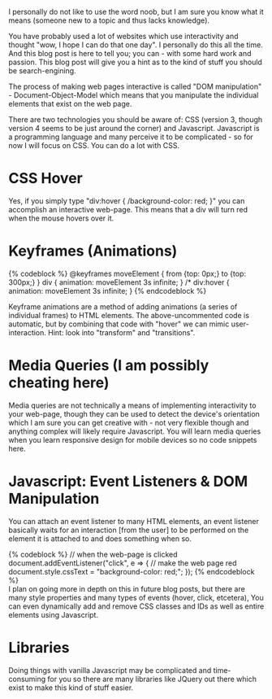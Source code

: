 I personally do not like to use the word noob, but I am sure you know what it means (someone new to a topic and thus lacks knowledge). 

You have probably used a lot of websites which use interactivity and thought "wow, I hope I can do that one day". I personally do this all the time. And this blog post is here to tell you; you can - with some hard work and passion. This blog post will give you a hint as to the kind of stuff you should be search-engining. 

The process of making web pages interactive is called "DOM manipulation" - Document-Object-Model which means that you manipulate the individual elements that exist on the web page. 

There are two technologies you should be aware of: CSS (version 3, though version 4 seems to be just around the corner) and Javascript. Javascript is a programming language and many perceive it to be complicated - so for now I will focus on CSS. You can do a lot with CSS. 

# CSS Hover 
Yes, if you simply type "div:hover { /background-color: red; }" you can accomplish an interactive web-page. This means that a div will turn red when the mouse hovers over it. 

# Keyframes (Animations) 
{% codeblock %} 
@keyframes moveElement {
    from {top: 0px;}
    to {top: 300px;}
} 
div { 
	animation: moveElement 3s infinite; 
} 
/* 
div:hover { 
	animation: moveElement 3s infinite; 
} 
{% endcodeblock %} 

Keyframe animations are a method of adding animations (a series of individual frames) to HTML elements. The above-uncommented code is automatic, but by combining that code with "hover" we can mimic user-interaction. Hint: look into "transform" and "transitions". 

# Media Queries (I am possibly cheating here) 
Media queries are not technically a means of implementing interactivity to your web-page, though they can be used to detect the device's orientation which I am sure you can get creative with - not very flexible though and anything complex will likely require Javascript. You will learn media queries when you learn responsive design for mobile  devices so no code snippets here. 

# Javascript: Event Listeners & DOM Manipulation 
You can attach an event listener to many HTML elements, an event listener basically waits for an interaction [from the user] to be performed on the element it is attached to and does something when so. 

{% codeblock %} 
// when the web-page is clicked 
document.addEventListener("click", e => { 
	// make the web page red 
	document.style.cssText = "background-color: red;"; 
}); 
{% endcodeblock %}  
I plan on going more in depth on this in future blog posts, but there are many style properties and many types of events (hover, click, etcetera), You can even dynamically add and remove CSS classes and IDs as well as entire elements using Javascript. 

# Libraries 
Doing things with vanilla Javascript may be complicated and time-consuming for you so there are many libraries like JQuery out there which exist to make this kind of stuff easier.  
